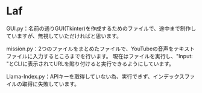 # Laf
GUI.py：名前の通りGUI(Tkinter)を作成するためのファイルで、途中まで制作していますが、無視していただければと思います。

mission.py：2つのファイルをまとめたファイルで、YouTubeの音声をテキストファイルに入力するところまでを行います。
現在はファイルを実行し、"Input: "とCLIに表示されてURLを貼り付けると実行できるようにしています。

Llama-Index.py：APIキーを取得していない為、実行できず、インデックスファイルの取得に失敗しています。
